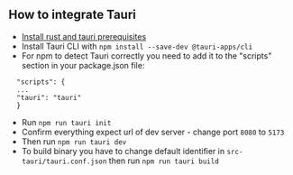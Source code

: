 ## How to integrate Tauri

- [Install rust and tauri prerequisites](https://tauri.app/v1/guides/getting-started/prerequisites/)
- Install Tauri CLI with `npm install --save-dev @tauri-apps/cli`
- For npm to detect Tauri correctly you need to add it to the "scripts" section in your package.json file:

```
  "scripts": {
  ...
  "tauri": "tauri"
  }

```

- Run
  `npm run tauri init`
- Confirm everything expect url of dev server - change port `8080` to `5173`
- Then run
  `npm run tauri dev`
- To build binary you have to change default identifier in `src-tauri/tauri.conf.json` then run `npm run tauri build`
